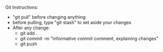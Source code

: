Git Instructions:
- "git pull" before changing anything 
- before pulling, type "git stash" to set aside your changes
- After any change:
    - git add .
    - git commit -m "informative commit comment, explaining changes"
    - git push